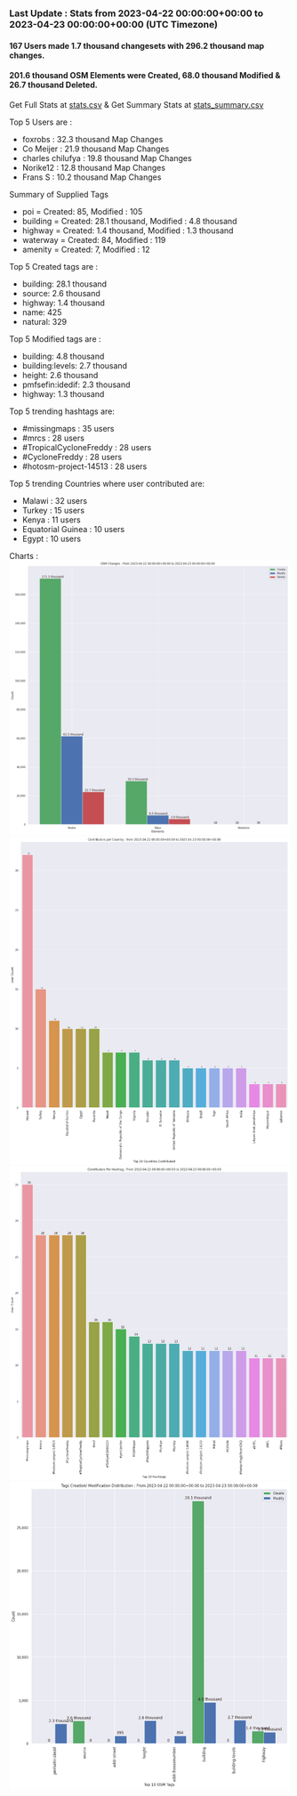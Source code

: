 ### Last Update : Stats from 2023-04-22 00:00:00+00:00 to 2023-04-23 00:00:00+00:00 (UTC Timezone)

#### 167 Users made 1.7 thousand changesets with 296.2 thousand map changes.
#### 201.6 thousand OSM Elements were Created, 68.0 thousand Modified & 26.7 thousand Deleted.
Get Full Stats at [stats.csv](/stats/hotosm/Daily/stats.csv)
 & Get Summary Stats at [stats_summary.csv](/stats/hotosm/Daily/stats_summary.csv)

Top 5 Users are : 
- foxrobs : 32.3 thousand Map Changes
- Co Meijer : 21.9 thousand Map Changes
- charles chilufya : 19.8 thousand Map Changes
- Norike12 : 12.8 thousand Map Changes
- Frans S : 10.2 thousand Map Changes

Summary of Supplied Tags
- poi = Created: 85, Modified : 105
- building = Created: 28.1 thousand, Modified : 4.8 thousand
- highway = Created: 1.4 thousand, Modified : 1.3 thousand
- waterway = Created: 84, Modified : 119
- amenity = Created: 7, Modified : 12


Top 5 Created tags are :
- building: 28.1 thousand
- source: 2.6 thousand
- highway: 1.4 thousand
- name: 425
- natural: 329


Top 5 Modified tags are :
- building: 4.8 thousand
- building:levels: 2.7 thousand
- height: 2.6 thousand
- pmfsefin:idedif: 2.3 thousand
- highway: 1.3 thousand


Top 5 trending hashtags are:
- #missingmaps : 35 users
- #mrcs : 28 users
- #TropicalCycloneFreddy : 28 users
- #CycloneFreddy : 28 users
- #hotosm-project-14513 : 28 users


Top 5 trending Countries where user contributed are:
- Malawi : 32 users
- Turkey : 15 users
- Kenya : 11 users
- Equatorial Guinea : 10 users
- Egypt : 10 users


 Charts : 
![Alt text](./stats_osm_changes.png) 
![Alt text](./stats_users_per_country.png) 
![Alt text](./stats_users_per_hashtag.png) 
![Alt text](./stats_tags.png) 
